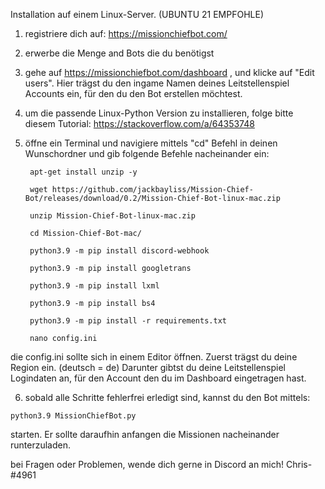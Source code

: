 Installation auf einem Linux-Server. (UBUNTU 21 EMPFOHLE)


1. registriere dich auf: https://missionchiefbot.com/

2. erwerbe die Menge and Bots die du benötigst

3. gehe auf https://missionchiefbot.com/dashboard , und klicke auf "Edit users". Hier trägst du den ingame Namen deines Leitstellenspiel Accounts ein, für den du den Bot erstellen möchtest.

4. um die passende Linux-Python Version zu installieren, folge bitte diesem Tutorial: https://stackoverflow.com/a/64353748

5. öffne ein Terminal und navigiere mittels "cd" Befehl in deinen Wunschordner und gib folgende Befehle nacheinander ein:

		apt-get install unzip -y

		wget https://github.com/jackbayliss/Mission-Chief-Bot/releases/download/0.2/Mission-Chief-Bot-linux-mac.zip

		unzip Mission-Chief-Bot-linux-mac.zip

		cd Mission-Chief-Bot-mac/
		
		python3.9 -m pip install discord-webhook

		python3.9 -m pip install googletrans
		
		python3.9 -m pip install lxml

		python3.9 -m pip install bs4

		python3.9 -m pip install -r requirements.txt

		nano config.ini
    

die config.ini sollte sich in einem Editor öffnen. Zuerst trägst du deine Region ein. (deutsch = de) Darunter gibtst du deine Leitstellenspiel Logindaten an, für den Account den du im Dashboard eingetragen hast.

6. sobald alle Schritte fehlerfrei erledigt sind, kannst du den Bot mittels: 
```
python3.9 MissionChiefBot.py 
```
starten. Er sollte daraufhin anfangen die Missionen nacheinander runterzuladen. 

bei Fragen oder Problemen, wende dich gerne in Discord an mich! 
Chris-#4961
